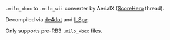 `.milo_xbox` to `.milo_wii` converter by AerialX ([ScoreHero](http://rockband.scorehero.com/forum/viewtopic.php?t=29284) thread).

Decompiled via [de4dot](http://de4dot.com/) and [ILSpy](http://ilspy.net/).

Only supports pre-RB3 `.milo_xbox` files.
